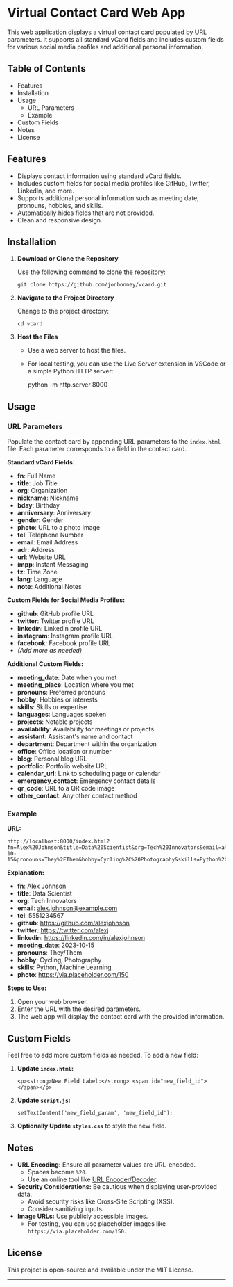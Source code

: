 # Virtual Contact Card Web App

This web application displays a virtual contact card populated by URL parameters. It supports all standard vCard fields and includes custom fields for various social media profiles and additional personal information.

## Table of Contents

- Features
- Installation
- Usage
  - URL Parameters
  - Example
- Custom Fields
- Notes
- License

## Features

- Displays contact information using standard vCard fields.
- Includes custom fields for social media profiles like GitHub, Twitter, LinkedIn, and more.
- Supports additional personal information such as meeting date, pronouns, hobbies, and skills.
- Automatically hides fields that are not provided.
- Clean and responsive design.

## Installation

1. **Download or Clone the Repository**

   Use the following command to clone the repository:

       git clone https://github.com/jonbonney/vcard.git

2. **Navigate to the Project Directory**

   Change to the project directory:

       cd vcard

3. **Host the Files**

   - Use a web server to host the files.
   - For local testing, you can use the Live Server extension in VSCode or a simple Python HTTP server:

       python -m http.server 8000

## Usage

### URL Parameters

Populate the contact card by appending URL parameters to the `index.html` file. Each parameter corresponds to a field in the contact card.

**Standard vCard Fields:**

- **fn**: Full Name
- **title**: Job Title
- **org**: Organization
- **nickname**: Nickname
- **bday**: Birthday
- **anniversary**: Anniversary
- **gender**: Gender
- **photo**: URL to a photo image
- **tel**: Telephone Number
- **email**: Email Address
- **adr**: Address
- **url**: Website URL
- **impp**: Instant Messaging
- **tz**: Time Zone
- **lang**: Language
- **note**: Additional Notes

**Custom Fields for Social Media Profiles:**

- **github**: GitHub profile URL
- **twitter**: Twitter profile URL
- **linkedin**: LinkedIn profile URL
- **instagram**: Instagram profile URL
- **facebook**: Facebook profile URL
- *(Add more as needed)*

**Additional Custom Fields:**

- **meeting_date**: Date when you met
- **meeting_place**: Location where you met
- **pronouns**: Preferred pronouns
- **hobby**: Hobbies or interests
- **skills**: Skills or expertise
- **languages**: Languages spoken
- **projects**: Notable projects
- **availability**: Availability for meetings or projects
- **assistant**: Assistant's name and contact
- **department**: Department within the organization
- **office**: Office location or number
- **blog**: Personal blog URL
- **portfolio**: Portfolio website URL
- **calendar_url**: Link to scheduling page or calendar
- **emergency_contact**: Emergency contact details
- **qr_code**: URL to a QR code image
- **other_contact**: Any other contact method

### Example

**URL:**

    http://localhost:8000/index.html?fn=Alex%20Johnson&title=Data%20Scientist&org=Tech%20Innovators&email=alex.johnson%40example.com&tel=5551234567&github=https%3A%2F%2Fgithub.com%2Falexjohnson&twitter=https%3A%2F%2Ftwitter.com%2Falexj&linkedin=https%3A%2F%2Flinkedin.com%2Fin%2Falexjohnson&meeting_date=2023-10-15&pronouns=They%2FThem&hobby=Cycling%2C%20Photography&skills=Python%2C%20Machine%20Learning&photo=https%3A%2F%2Fvia.placeholder.com%2F150

**Explanation:**

- **fn**: Alex Johnson
- **title**: Data Scientist
- **org**: Tech Innovators
- **email**: alex.johnson@example.com
- **tel**: 5551234567
- **github**: https://github.com/alexjohnson
- **twitter**: https://twitter.com/alexj
- **linkedin**: https://linkedin.com/in/alexjohnson
- **meeting_date**: 2023-10-15
- **pronouns**: They/Them
- **hobby**: Cycling, Photography
- **skills**: Python, Machine Learning
- **photo**: https://via.placeholder.com/150

**Steps to Use:**

1. Open your web browser.
2. Enter the URL with the desired parameters.
3. The web app will display the contact card with the provided information.

## Custom Fields

Feel free to add more custom fields as needed. To add a new field:

1. **Update `index.html`:**

       <p><strong>New Field Label:</strong> <span id="new_field_id"></span></p>

2. **Update `script.js`:**

       setTextContent('new_field_param', 'new_field_id');

3. **Optionally Update `styles.css`** to style the new field.

## Notes

- **URL Encoding:** Ensure all parameter values are URL-encoded.
  - Spaces become `%20`.
  - Use an online tool like [URL Encoder/Decoder](https://www.urlencoder.org/).
- **Security Considerations:** Be cautious when displaying user-provided data.
  - Avoid security risks like Cross-Site Scripting (XSS).
  - Consider sanitizing inputs.
- **Image URLs:** Use publicly accessible images.
  - For testing, you can use placeholder images like `https://via.placeholder.com/150`.

## License

This project is open-source and available under the MIT License.

---
